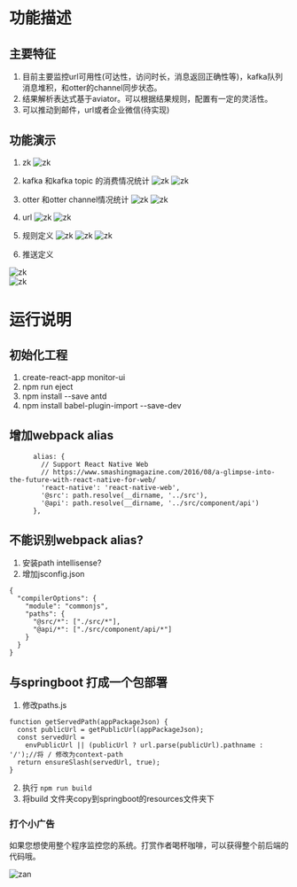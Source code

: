 # 功能描述

## 主要特征

 1. 目前主要监控url可用性(可达性，访问时长，消息返回正确性等)，kafka队列消息堆积，和otter的channel同步状态。
 2. 结果解析表达式基于aviator。可以根据结果规则，配置有一定的灵活性。
 3. 可以推动到邮件，url或者企业微信(待实现)

## 功能演示

1. zk 
![zk](./image/zk.png) 
2. kafka 和kafka topic 的消费情况统计
![zk](./image/kafka.png) 
![zk](./image/kafka_topic_consume.png) 
3. otter 和otter channel情况统计
![zk](./image/otter.png) 
![zk](./image/otter_channel.png) 
4. url 
![zk](./image/url.png) 
![zk](./image/url_add.png) 

5. 规则定义
![zk](./image/rule.png) 
![zk](./image/rule_add.png) 
![zk](./image/rule_detail.png) 


6. 推送定义
 
![zk](./image/push_mail.png)  
![zk](./image/push_url.png) 


# 运行说明
##  初始化工程
1. create-react-app monitor-ui
2. npm run eject
3. npm install --save antd
4. npm install babel-plugin-import --save-dev




## 增加webpack alias
```
      alias: {
        // Support React Native Web
        // https://www.smashingmagazine.com/2016/08/a-glimpse-into-the-future-with-react-native-for-web/
        'react-native': 'react-native-web',
        '@src': path.resolve(__dirname, '../src'),
        '@api': path.resolve(__dirname, '../src/component/api')
      },
```

## 不能识别webpack alias?
1. 安装path intellisense?
2. 增加jsconfig.json
```
{
  "compilerOptions": {
    "module": "commonjs",
    "paths": {
      "@src/*": ["./src/*"],
      "@api/*": ["./src/component/api/*"]
    }
  }
}
```

## 与springboot 打成一个包部署
1. 修改paths.js
```
function getServedPath(appPackageJson) {
  const publicUrl = getPublicUrl(appPackageJson);
  const servedUrl =
    envPublicUrl || (publicUrl ? url.parse(publicUrl).pathname : '/');//将 / 修改为context-path
  return ensureSlash(servedUrl, true);
}
```
2. 执行  `npm run build`
3. 将build 文件夹copy到springboot的resources文件夹下

### 打个小广告
如果您想使用整个程序监控您的系统。打赏作者喝杯咖啡，可以获得整个前后端的代码哦。

![zan](./image/zan.jpeg) 
